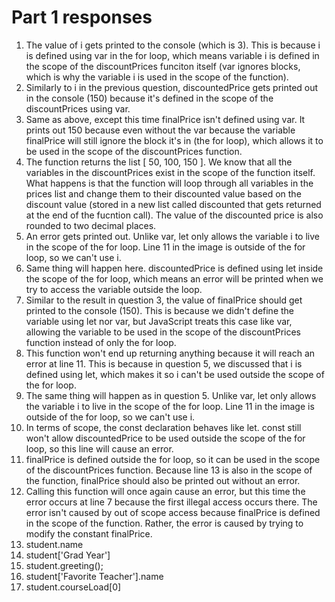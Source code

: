 # Part 1 responses
1. The value of i gets printed to the console (which is 3). This is because i is defined using var in the for loop, which means variable i is defined in the scope of the discountPrices funciton itself (var ignores blocks, which is why the variable i is used in the scope of the function).  
2. Similarly to i in the previous question, discountedPrice gets printed out in the console (150) because it's defined in the scope of the discountPrices using var.    
3. Same as above, except this time finalPrice isn't defined using var. It prints out 150 because even without the var because the variable finalPrice will still ignore the block it's in (the for loop), which allows it to be used in the scope of the discountPrices function.  
4. The function returns the list [ 50, 100, 150 ]. We know that all the variables in the discountPrices exist in the scope of the function itself. What happens is that the function will loop through all variables in the prices list and change them to their discounted value based on the discount value (stored in a new list called discounted that gets returned at the end of the fucntion call). The value of the discounted price is also rounded to two decimal places.  
5. An error gets printed out. Unlike var, let only allows the variable i to live in the scope of the for loop. Line 11 in the image is outside of the for loop, so we can't use i.    
6. Same thing will happen here. discountedPrice is defined using let inside the scope of the for loop, which means an error will be printed when we try to access the variable outside the loop.  
7. Similar to the result in question 3, the value of finalPrice should get printed to the console (150). This is because we didn't define the variable using let nor var, but JavaScript treats this case like var, allowing the variable to be used in the scope of the discountPrices function instead of only the for loop.  
8. This function won't end up returning anything because it will reach an error at line 11. This is because in question 5, we discussed that i is defined using let, which makes it so i can't be used outside the scope of the for loop.  
9. The same thing will happen as in question 5. Unlike var, let only allows the variable i to live in the scope of the for loop. Line 11 in the image is outside of the for loop, so we can't use i.   
10. In terms of scope, the const declaration behaves like let. const still won't allow discountedPrice to be used outside the scope of the for loop, so this line will cause an error.  
11. finalPrice is defined outside the for loop, so it can be used in the scope of the discountPrices function. Because line 13 is also in the scope of the function, finalPrice should also be printed out without an error.  
12. Calling this function will once again cause an error, but this time the error occurs at line 7 because the first illegal access occurs there. The error isn't caused by out of scope access because finalPrice is defined in the scope of the function. Rather, the error is caused by trying to modify the constant finalPrice.  
13. student.name
14. student['Grad Year']
15. student.greeting();
16. student['Favorite Teacher'].name
17. student.courseLoad[0]
